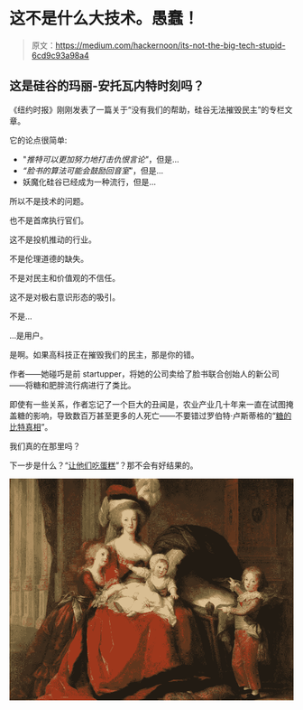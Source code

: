 # 这不是什么大技术。愚蠢！

> 原文：<https://medium.com/hackernoon/its-not-the-big-tech-stupid-6cd9c93a98a4>

## 这是硅谷的玛丽-安托瓦内特时刻吗？

《纽约时报》刚刚发表了一篇关于“没有我们的帮助，硅谷无法摧毁民主”的专栏文章。

它的论点很简单:

*   "*推特可以更加努力地打击仇恨言论"*，但是…
*   *“脸书的算法可能会鼓励回音室*”，但是…
*   妖魔化硅谷已经成为一种流行，但是…

所以不是技术的问题。

也不是首席执行官们。

这不是投机推动的行业。

不是伦理道德的缺失。

不是对民主和价值观的不信任。

这不是对极右意识形态的吸引。

不是…

…是用户。

是啊。如果高科技正在摧毁我们的民主，那是你的错。

作者——她碰巧是前 startupper，将她的公司卖给了脸书联合创始人的新公司——将糖和肥胖流行病进行了类比。

即使有一些关系，作者忘记了一个巨大的丑闻是，农业产业几十年来一直在试图掩盖糖的影响，导致数百万甚至更多的人死亡——不要错过罗伯特·卢斯蒂格的“[糖的比特真相](https://www.google.fr/url?sa=t&rct=j&q=&esrc=s&source=web&cd=2&cad=rja&uact=8&ved=0ahUKEwjOsKbngaHXAhVD6xoKHTaPCIEQtwIILzAB&url=https%3A%2F%2Fwww.youtube.com%2Fwatch%3Fv%3DdBnniua6-oM&usg=AOvVaw05tVqdREC6zH-uvfcyczzd)”。

我们真的在那里吗？

下一步是什么？“[让他们吃蛋糕](https://en.wikipedia.org/wiki/Let_them_eat_cake)”？那不会有好结果的。

![](img/2ee222d7186d1962ba22f13867b88921.png)